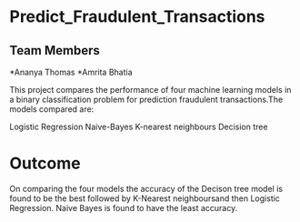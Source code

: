 # Predict_Fraudulent_Transactions

## Team Members
*Ananya Thomas
*Amrita Bhatia

This project compares the performance of four machine learning models in a binary classification problem for prediction fraudulent transactions.The models compared are:

Logistic Regression
Naive-Bayes
K-nearest neighbours
Decision tree

# Outcome
On comparing the four models the accuracy of the Decison tree model is found to be the best followed by K-Nearest neighboursand then Logistic Regression. Naive Bayes is found to have the least accuracy.
